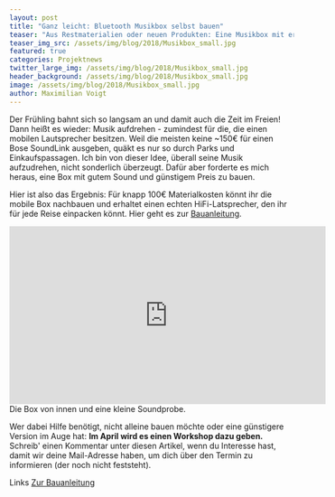 ```yaml
---
layout: post
title: "Ganz leicht: Bluetooth Musikbox selbst bauen"
teaser: "Aus Restmaterialien oder neuen Produkten: Eine Musikbox mit erstklassigem Sound ist schnell gebaut - eine Anleitung."
teaser_img_src: /assets/img/blog/2018/Musikbox_small.jpg
featured: true
categories: Projektnews
twitter_large_img: /assets/img/blog/2018/Musikbox_small.jpg
header_background: /assets/img/blog/2018/Musikbox_small.jpg
image: /assets/img/blog/2018/Musikbox_small.jpg
author: Maximilian Voigt
---
```


Der Frühling bahnt sich so langsam an und damit auch die Zeit im Freien! Dann heißt es wieder: Musik aufdrehen - zumindest für die, die einen mobilen Lautsprecher besitzen. Weil die meisten keine ~150€ für einen Bose SoundLink ausgeben, quäkt es nur so durch Parks und Einkaufspassagen. Ich bin von dieser Idee, überall seine Musik aufzudrehen, nicht sonderlich überzeugt. Dafür aber forderte es mich heraus, eine Box mit gutem Sound und günstigem Preis zu bauen.

Hier ist also das Ergebnis: Für knapp 100€ Materialkosten könnt ihr die mobile Box nachbauen und erhaltet einen echten HiFi-Latsprecher, den ihr für jede Reise einpacken könnt. Hier geht es zur <a href="https://www.instructables.com/id/HiFi-Music-Box-With-Bluetooth/" target="_blank">Bauanleitung</a>.

<div class="video"><iframe src="https://www.youtube.com/embed/AcyDheEYyhA?rel=0" width="560" height="315" frameborder="0" allowfullscreen="allowfullscreen"></iframe></div>
<div class="caption">Die Box von innen und eine kleine Soundprobe.</div>

Wer dabei Hilfe benötigt, nicht alleine bauen möchte oder eine günstigere Version im Auge hat: **Im April wird es einen Workshop dazu geben.** Schreib' einen Kommentar unter diesen Artikel, wenn du Interesse hast, damit wir deine Mail-Adresse haben, um dich über den Termin zu informieren (der noch nicht feststeht).
<p class="link-list">

<span class="link-list-headline">Links</span>
<a class="external-link" href="https://www.instructables.com/id/HiFi-Music-Box-With-Bluetooth/" target="_blank">Zur Bauanleitung</a>
</p>